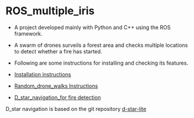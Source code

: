 # ROS_multiple_iris

* A project developed mainly with Python and C++ using the ROS framework. 
* A swarm of drones surveils a forest area and checks multiple locations to detect whether a fire has started.
* Following are some instructions for installing and checking its features.

* [Installation instructions](https://github.com/dimitra-savvani/ROS_multiple_iris/blob/main/Instructions/Inastall_and_test_multiple_Iris.md) 

* [Random_drone_walks Instructions](https://github.com/dimitra-savvani/ROS_multiple_iris/blob/main/Instructions/Random_walk_with_multiple_Iris.md)

* [D_star_navigation_for fire detection](https://github.com/dimitra-savvani/ROS_multiple_iris/blob/main/Instructions/D_star_mul_iris_drones.md)

D_star navigation is based on the git repository [d-star-lite](https://github.com/mdeyo/d-star-lite)

